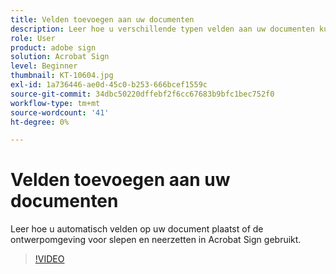 ```yaml
---
title: Velden toevoegen aan uw documenten
description: Leer hoe u verschillende typen velden aan uw documenten kunt toevoegen
role: User
product: adobe sign
solution: Acrobat Sign
level: Beginner
thumbnail: KT-10604.jpg
exl-id: 1a736446-ae0d-45c0-b253-666bcef1559c
source-git-commit: 34dbc50220dffebf2f6cc67683b9bfc1bec752f0
workflow-type: tm+mt
source-wordcount: '41'
ht-degree: 0%

---
```


# Velden toevoegen aan uw documenten

Leer hoe u automatisch velden op uw document plaatst of de ontwerpomgeving voor slepen en neerzetten in Acrobat Sign gebruikt.

>[!VIDEO](https://video.tv.adobe.com/v/346620?hidetitle=true)
